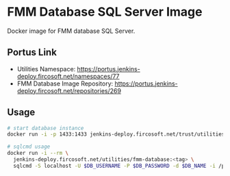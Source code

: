 # FMM Database SQL Server Image

Docker image for FMM database SQL Server.

## Portus Link

- Utilities Namespace: https://portus.jenkins-deploy.fircosoft.net/namespaces/77
- FMM Database Image Repository: https://portus.jenkins-deploy.fircosoft.net/repositories/269

## Usage

```sh
# start database instance
docker run -i -p 1433:1433 jenkins-deploy.fircosoft.net/trust/utilities/fmm-database:<tag>

# sqlcmd usage
docker run -i --rm \
  jenkins-deploy.fircosoft.net/utilities/fmm-database:<tag> \
  sqlcmd -S localhost -U $DB_USERNAME -P $DB_PASSWORD -d $DB_NAME -i /path/to/my/script.sql
```
